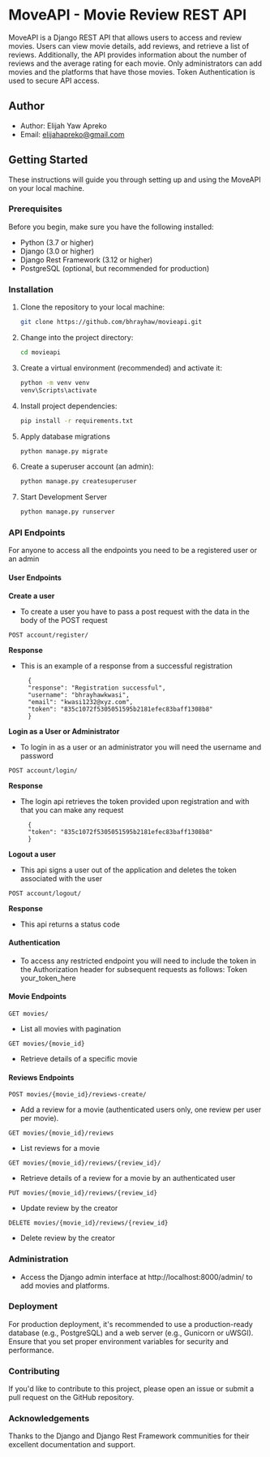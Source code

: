 # MoveAPI - Movie Review REST API

MoveAPI is a Django REST API that allows users to access and review movies. Users can view movie details, add reviews, and retrieve a list of reviews. Additionally, the API provides information about the number of reviews and the average rating for each movie. Only administrators can add movies and the platforms that have those movies. Token Authentication is used to secure API access.

## Author

- Author: Elijah Yaw Apreko
- Email: elijahapreko@gmail.com

## Getting Started

These instructions will guide you through setting up and using the MoveAPI on your local machine.

### Prerequisites

Before you begin, make sure you have the following installed:

- Python (3.7 or higher)
- Django (3.0 or higher)
- Django Rest Framework (3.12 or higher)
- PostgreSQL (optional, but recommended for production)

### Installation

1. Clone the repository to your local machine:

   ```bash
   git clone https://github.com/bhrayhaw/movieapi.git
   ```

2. Change into the project directory:
   ```bash
   cd movieapi
   ```
3. Create a virtual environment (recommended) and activate it:
   ```bash
   python -m venv venv
   venv\Scripts\activate
   ```
4. Install project dependencies:
   ```bash
   pip install -r requirements.txt
   ```
5. Apply database migrations
   ```bash
   python manage.py migrate
   ```
6. Create a superuser account (an admin):
   ```bash
   python manage.py createsuperuser
   ```
7. Start Development Server
   ```bash
   python manage.py runserver
   ```

### API Endpoints

For anyone to access all the endpoints you need to be a registered user or an admin

#### User Endpoints

**Create a user**

- To create a user you have to pass a post request with the data in the body of the POST request

`POST account/register/`

**Response**

- This is an example of a response from a successful registration
        
        {
        "response": "Registration successful",
        "username": "bhrayhawkwasi",
        "email": "kwasi1232@xyz.com",
        "token": "835c1072f5305051595b2181efec83baff1308b8"
        }

**Login as a User or Administrator**

- To login in as a user or an administrator you will need the username and password

`POST account/login/`

**Response**

- The login api retrieves the token provided upon registration and with that you can make any request

        {
        "token": "835c1072f5305051595b2181efec83baff1308b8"
        }

**Logout a user**

- This api signs a user out of the application and deletes the token associated with the user

`POST account/logout/`

**Response**

- This api returns a status code

#### Authentication

- To access any restricted endpoint you will need to include the token in the Authorization header for subsequent requests as follows: Token your_token_here

#### Movie Endpoints

`GET movies/`

- List all movies with pagination

`GET movies/{movie_id}`

- Retrieve details of a specific movie

#### Reviews Endpoints

`POST movies/{movie_id}/reviews-create/`

- Add a review for a movie (authenticated users only, one review per user per movie).

`GET movies/{movie_id}/reviews`

- List reviews for a movie

`GET movies/{movie_id}/reviews/{review_id}/`

- Retrieve details of a review for a movie by an authenticated user

`PUT movies/{movie_id}/reviews/{review_id}`

- Update review by the creator

`DELETE movies/{movie_id}/reviews/{review_id}`

- Delete review by the creator

### Administration

- Access the Django admin interface at http://localhost:8000/admin/ to add movies and platforms.

### Deployment

For production deployment, it's recommended to use a production-ready database (e.g., PostgreSQL) and a web server (e.g., Gunicorn or uWSGI). Ensure that you set proper environment variables for security and performance.

### Contributing

If you'd like to contribute to this project, please open an issue or submit a pull request on the GitHub repository.

### Acknowledgements

Thanks to the Django and Django Rest Framework communities for their excellent documentation and support.
